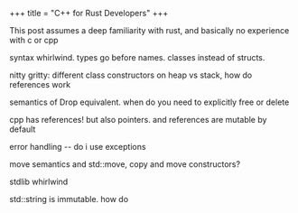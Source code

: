 +++
title = "C++ for Rust Developers"
+++

This post assumes a deep familiarity with rust, and basically no experience with c or cpp

syntax whirlwind. types go before names. classes instead of structs. 

nitty gritty: different class constructors on heap vs stack, how do references work

semantics of Drop equivalent. when do you need to explicitly free or delete

cpp has references! but also pointers. and references are mutable by default

error handling -- do i use exceptions

move semantics and std::move, copy and move constructors?


stdlib whirlwind


std::string is immutable. how do 